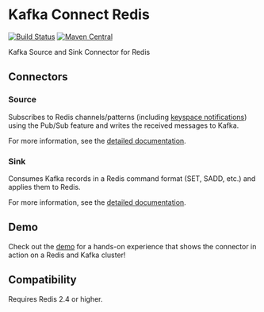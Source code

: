 # Kafka Connect Redis
[![Build Status](https://github.com/jaredpetersen/kafka-connect-redis/workflows/Release/badge.svg)](https://github.com/jaredpetersen/kafka-connect-redis/actions)
[![Maven Central](https://maven-badges.herokuapp.com/maven-central/io.github.jaredpetersen/kafka-connect-redis/badge.svg)](https://maven-badges.herokuapp.com/maven-central/io.github.jaredpetersen/kafka-connect-redis)

Kafka Source and Sink Connector for Redis

## Connectors
### Source
Subscribes to Redis channels/patterns (including [keyspace notifications](https://redis.io/topics/notifications)) using the Pub/Sub feature and writes the received messages to Kafka.

For more information, see the [detailed documentation](/docs/source).

### Sink
Consumes Kafka records in a Redis command format (SET, SADD, etc.) and applies them to Redis.

For more information, see the [detailed documentation](/docs/connectors).

## Demo
Check out the [demo](/docs/demo) for a hands-on experience that shows the connector in action on a Redis and Kafka cluster!

## Compatibility
Requires Redis 2.4 or higher.
